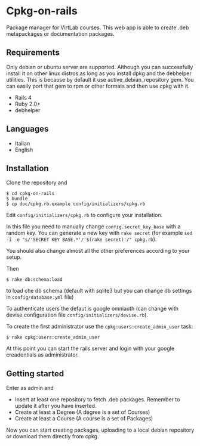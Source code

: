 Cpkg-on-rails
=============

Package manager for VirtLab courses.
This web app is able to create .deb metapackages or documentation packages.

## Requirements

Only debian or ubuntu server are supported. Although you can successfully
install it on other linux distros as long as you install dpkg and the debhelper utilities. This is because by default it use active_debian_repository gem. You can easily port that gem to rpm or other formats and then use cpkg with it.


*  Rails 4
*  Ruby 2.0+
*  debhelper

## Languages 

*  Italian
*  English

## Installation

Clone the repository and 

    $ cd cpkg-on-rails
    $ bundle
    $ cp doc/cpkg.rb.example config/initializers/cpkg.rb

Edit `config/initializers/cpkg.rb` to configure your installation. 

In this file you need to manually change `config.secret_key_base` with a random key. You can generate a new key with `rake secret` (for example `sed -i -e "s/'SECRET KEY BASE.*'/'$(rake secret)'/" cpkg.rb`).

You should also change almost all the other preferences according to your
setup.

   Then

    $ rake db:schema:load

to load che db schema (default with sqlite3 but you can change db
settings in `config/database.yml` file)

To authenticate users the defaut is google omniauth (can change 
with devise configuration file `config/initializers/devise.rb`). 

To create the first administrator use the `cpkg:users:create_admin_user` task:

    $ rake cpkg:users:create_admin_user

At this point you can start the rails server and login with your 
google creadentials as administrator.

## Getting started

Enter as admin and

*  Insert at least one repository to fetch .deb packages. Remember to
   update it after you have inserted.
*  Create at least a Degree (A degree is a set of Courses)
*  Create at least a Course (A course is a set of Packages)

Now you can start creating packages, uploading to a local debian repository or
download them directly from cpkg.
